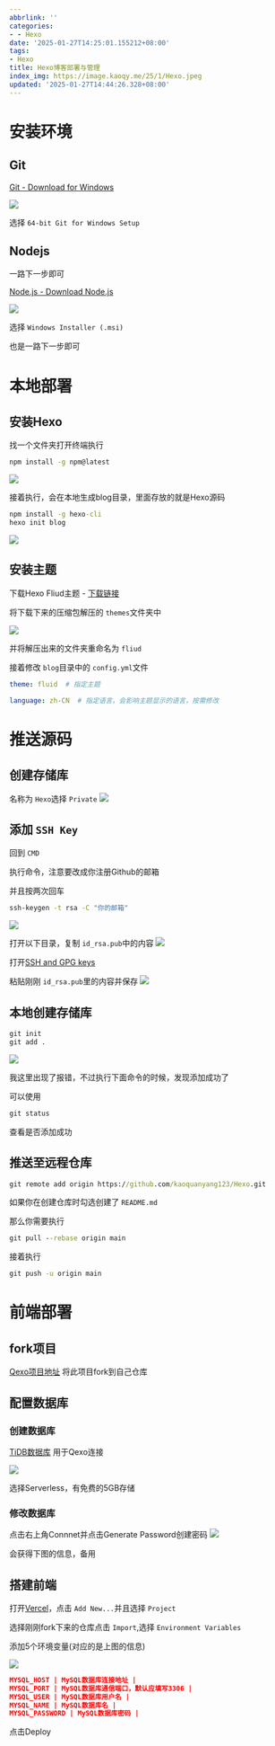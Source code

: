 ```yaml
---
abbrlink: ''
categories:
- - Hexo
date: '2025-01-27T14:25:01.155212+08:00'
tags:
- Hexo
title: Hexo博客部署与管理
index_img: https://image.kaoqy.me/25/1/Hexo.jpeg
updated: '2025-01-27T14:44:26.328+08:00'
---
```

# 安装环境

## Git

[Git - Download for Windows](https://git-scm.com/downloads/win)

![](https://cdn4.kaoqy.me/25/1/IMG_5311.jpeg)

选择 `64-bit Git for Windows Setup`

## Nodejs

一路下一步即可

[Node.js - Download Node.js](https://nodejs.org/zh-cn/download/)

![](https://cdn4.kaoqy.me/25/1/IMG_5312.jpeg)

选择 `Windows Installer (.msi)`

也是一路下一步即可

# 本地部署

## 安装Hexo

找一个文件夹打开终端执行

```bat
npm install -g npm@latest
```

![](https://cdn4.kaoqy.me/25/1/IMG_5313.jpeg)

接着执行，会在本地生成blog目录，里面存放的就是Hexo源码

```bat
npm install -g hexo-cli
hexo init blog
```

![](https://cdn4.kaoqy.me/25/1/IMG_5314.jpeg)

## 安装主题

下载Hexo Fliud主题 - [下载链接](https://github.com/fluid-dev/hexo-theme-fluid/archive/refs/heads/master.zip)

将下载下来的压缩包解压的 `themes`文件夹中


![](https://cdn4.kaoqy.me/25/1/IMG_5316.jpeg)

并将解压出来的文件夹重命名为 `fliud`

接着修改 `blog`目录中的 `config.yml`文件

```yaml
theme: fluid  # 指定主题

language: zh-CN  # 指定语言，会影响主题显示的语言，按需修改
```

# 推送源码

## 创建存储库

名称为 `Hexo`选择 `Private` ![](https://cdn4.kaoqy.me/25/1/IMG_5318.jpeg)

## 添加 `SSH Key`

回到 `CMD`

执行命令，注意要改成你注册Github的邮箱

并且按两次回车

```bat
ssh-keygen -t rsa -C "你的邮箱"
```

![](https://cdn4.kaoqy.me/25/1/IMG_5319.jpeg)

打开以下目录，复制 `id_rsa.pub`中的内容
![](https://cdn4.kaoqy.me/25/1/IMG_5320.jpeg)

打开[SSH and GPG keys](https://github.com/settings/keys)

粘贴刚刚 `id_rsa.pub`里的内容并保存 ![](https://cdn4.kaoqy.me/25/1/IMG_5321.jpeg)

## 本地创建存储库

```bat
git init
git add . 
```

![](https://cdn4.kaoqy.me/25/1/IMG_5322.jpeg)

我这里出现了报错，不过执行下面命令的时候，发现添加成功了

可以使用

```bat
git status
```

查看是否添加成功

## 推送至远程仓库

```bat
git remote add origin https://github.com/kaoquanyang123/Hexo.git
```

如果你在创建仓库时勾选创建了 `README.md`

那么你需要执行

```bat
git pull --rebase origin main
```

接着执行

```bat
git push -u origin main
```

# 前端部署

## fork项目

[Qexo项目地址](https://github.com/Qexo/Qexo)
将此项目fork到自己仓库

## 配置数据库

### 创建数据库

[TiDB数据库](https://tidbcloud.com) 用于Qexo连接

![](https://cdn4.kaoqy.me/25/1/IMG_5013.jpeg)

选择Serverless，有免费的5GB存储

### 修改数据库

点击右上角Connnet并点击Generate Password创建密码 ![](https://cdn4.kaoqy.me/25/1/IMG_5016.jpeg)

会获得下图的信息，备用

## 搭建前端

打开[Vercel](https://vercel.com)，点击 `Add New...`并且选择 `Project`

选择刚刚fork下来的仓库点击 `Import`,选择 `Environment Variables`

添加5个环境变量(对应的是上图的信息)

![](https://cdn4.kaoqy.me/25/1/IMG_5015.jpeg)

```json
MYSQL_HOST | MySQL数据库连接地址 |
MYSQL_PORT | MySQL数据库通信端口，默认应填写3306 |
MYSQL_USER | MySQL数据库用户名 |
MYSQL_NAME | MySQL数据库名 |
MYSQL_PASSWORD | MySQL数据库密码 |
```

点击Deploy


